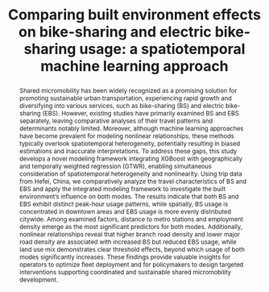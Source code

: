 ---
title: "Comparing built environment effects on bike-sharing and electric bike-sharing usage: a spatiotemporal machine learning approach"

authors:
  - name: "Yisong Zhu"
  - name: "Ziqi Yang"
  - name: "Xi Feng"
  - name: "Cheng Cheng"
  - name: "Yuntao Guo"
  - name: "Qiumeng Li"
  - name: "Tianhao Wu"
  - name: "Xinghua Li"
  - name: "Frank Witlox"


journal: "Transportation Research Part A: Policy and Practice"
year: 2025
publishedDate: 2025-08-18
volume: "200"
pages: "104642"
doi: "doi.org/10.1016/j.tra.2025.104642"

abstract: "Shared micromobility has been widely recognized as a promising solution for promoting sustainable urban transportation, experiencing rapid growth and diversifying into various services, such as bike-sharing (BS) and electric bike-sharing (EBS). However, existing studies have primarily examined BS and EBS separately, leaving comparative analyses of their travel patterns and determinants notably limited. Moreover, although machine learning approaches have become prevalent for modeling nonlinear relationships, these methods typically overlook spatiotemporal heterogeneity, potentially resulting in biased estimations and inaccurate interpretations. To address these gaps, this study develops a novel modeling framework integrating XGBoost with geographically and temporally weighted regression (GTWR), enabling simultaneous consideration of spatiotemporal heterogeneity and nonlinearity. Using trip data from Hefei, China, we comparatively analyze the travel characteristics of BS and EBS and apply the integrated modeling framework to investigate the built environment’s influence on both modes. The results indicate that both BS and EBS exhibit distinct peak-hour usage patterns, while spatially, BS usage is concentrated in downtown areas and EBS usage is more evenly distributed citywide. Among examined factors, distance to metro stations and employment density emerge as the most significant predictors for both modes. Additionally, nonlinear relationships reveal that higher branch road density and lower major road density are associated with increased BS but reduced EBS usage, while land use mix demonstrates clear threshold effects, beyond which usage of both modes significantly increases. These findings provide valuable insights for operators to optimize fleet deployment and for policymakers to design targeted interventions supporting coordinated and sustainable shared micromobility development."

keywords: ["Bike-sharing", "Electric bike-sharing", "Built environment", "Machine learning", "Nonlinearity", "Spatiotemporal heterogeneity"]

type: "journal"
---